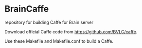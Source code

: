 # BrainCaffe

repository for building Caffe for Brain server

Download official Caffe code from https://github.com/BVLC/caffe.

Use these Makefile and Makefile.conf to build a Caffe.
